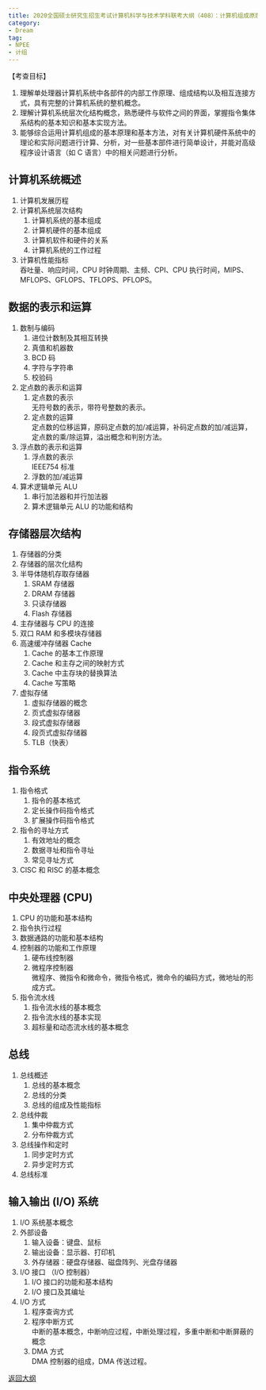 ```yaml
---
title: 2020全国硕士研究生招生考试计算机科学与技术学科联考大纲（408）：计算机组成原理
category: 
- Dream
tag: 
- NPEE
- 计组
---
```

【考查目标】

1. 理解单处理器计算机系统中各部件的内部工作原理、组成结构以及相互连接方式，具有完整的计算机系统的整机概念。
2. 理解计算机系统层次化结构概念，熟悉硬件与软件之间的界面，掌握指令集体系结构的基本知识和基本实现方法。
3. 能够综合运用计算机组成的基本原理和基本方法，对有关计算机硬件系统中的理论和实际问题进行计算、分析，对一些基本部件进行简单设计，并能对高级程序设计语言（如 C 语言）中的相关问题进行分析。

<!-- more -->

## 计算机系统概述

1. 计算机发展历程
2. 计算机系统层次结构
   1. 计算机系统的基本组成
   2. 计算机硬件的基本组成
   3. 计算机软件和硬件的关系
   4. 计算机系统的工作过程
3. 计算机性能指标  
   吞吐量、响应时间，CPU 时钟周期、主频、CPI、CPU 执行时间，MIPS、MFLOPS、GFLOPS、TFLOPS、PFLOPS。

## 数据的表示和运算

1. 数制与编码
   1. 进位计数制及其相互转换
   2. 真值和机器数
   3. BCD 码
   4. 字符与字符串
   5. 校验码
2. 定点数的表示和运算
   1. 定点数的表示  
   无符号数的表示，带符号整数的表示。
   2. 定点数的运算  
   定点数的位移运算，原码定点数的加/减运算，补码定点数的加/减运算，定点数的乘/除运算，溢出概念和判别方法。
3. 浮点数的表示和运算
   1. 浮点数的表示  
   IEEE754 标准
   2. 浮数的加/减运算
4. 算术逻辑单元 ALU
   1. 串行加法器和并行加法器
   2. 算术逻辑单元 ALU 的功能和结构

## 存储器层次结构

1. 存储器的分类
2. 存储器的层次化结构
3. 半导体随机存取存储器
   1. SRAM 存储器
   2. DRAM 存储器
   3. 只读存储器
   4. Flash 存储器
4. 主存储器与 CPU 的连接
5. 双口 RAM 和多模块存储器
6. 高速缓冲存储器 Cache
   1. Cache 的基本工作原理
   2. Cache 和主存之间的映射方式
   3. Cache 中主存块的替换算法
   4. Cache 写策略
7. 虚拟存储
   1. 虚拟存储器的概念
   2. 页式虚拟存储器
   3. 段式虚拟存储器
   4. 段页式虚拟存储器
   5. TLB（快表）

## 指令系统

1. 指令格式
   1. 指令的基本格式
   2. 定长操作码指令格式
   3. 扩展操作码指令格式
2. 指令的寻址方式
   1. 有效地址的概念
   2. 数据寻址和指令寻址
   3. 常见寻址方式
3. CISC 和 RISC 的基本概念

## 中央处理器 (CPU)

1. CPU 的功能和基本结构
2. 指令执行过程
3. 数据通路的功能和基本结构
4. 控制器的功能和工作原理
   1. 硬布线控制器
   2. 微程序控制器  
   微程序、微指令和微命令，微指令格式，微命令的编码方式，微地址的形成方式。
5. 指令流水线
   1. 指令流水线的基本概念
   2. 指令流水线的基本实现
   3. 超标量和动态流水线的基本概念

## 总线

1. 总线概述
   1. 总线的基本概念
   2. 总线的分类
   3. 总线的组成及性能指标
2. 总线仲裁
   1. 集中仲裁方式
   2. 分布仲裁方式
3. 总线操作和定时
   1. 同步定时方式
   2. 异步定时方式
4. 总线标准

## 输入输出 (I/O) 系统

1. I/O 系统基本概念
2. 外部设备
   1. 输入设备：键盘、鼠标
   2. 输出设备：显示器、打印机
   3. 外存储器：硬盘存储器、磁盘阵列、光盘存储器
3. I/O 接口 （I/O 控制器）
   1. I/O 接口的功能和基本结构
   2. I/O 接口及其编址
4. I/O 方式
   1. 程序查询方式
   2. 程序中断方式  
   中断的基本概念，中断响应过程，中断处理过程，多重中断和中断屏蔽的概念
   3. DMA 方式  
   DMA 控制器的组成，DMA 传送过程。

[返回大纲](https://nachtgeistw.github.io/Berksey/dream/2019/08/27/NPEE-Outline-408/)
